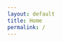 ```yaml
---
layout: default
title: Home
permalink: /
---
```


<!-- ![Me](/assets/David.jpg) -->

<div class="hero-photo">
	<!-- <p class="intro-text anim-typewriter">Hi, I'm David.</p> -->
	<script>
		var TxtType = function(el, toRotate, period) {
	        this.toRotate = toRotate;
	        this.el = el;
	        this.loopNum = 0;
	        this.period = parseInt(period, 10) || 2000;
	        this.txt = '';
	        this.tick();
	        this.isDeleting = false;
	    };

	    TxtType.prototype.tick = function() {
	        var i = this.loopNum % this.toRotate.length;
	        var fullTxt = this.toRotate[i];

	        if (this.isDeleting) {
	        this.txt = fullTxt.substring(0, this.txt.length - 1);
	        } else {
	        this.txt = fullTxt.substring(0, this.txt.length + 1);
	        }

	        this.el.innerHTML = '<span class="wrap">'+this.txt+'</span>';

	        var that = this;
	        var delta = 200 - Math.random() * 100;

	        if (this.isDeleting) { delta /= 2; }

	        if (!this.isDeleting && this.txt === fullTxt) {
	        delta = this.period;
	        this.isDeleting = true;
	        } else if (this.isDeleting && this.txt === '') {
	        this.isDeleting = false;
	        this.loopNum++;
	        delta = 500;
	        }

	        setTimeout(function() {
	        that.tick();
	        }, delta);
	    };

	    window.onload = function() {
	        var elements = document.getElementsByClassName('typewrite');
	        for (var i=0; i<elements.length; i++) {
	            var toRotate = elements[i].getAttribute('data-type');
	            var period = elements[i].getAttribute('data-period');
	            if (toRotate) {
	              new TxtType(elements[i], JSON.parse(toRotate), period);
	            }
	        }
	        // INJECT CSS
	        var css = document.createElement("style");
	        css.type = "text/css";
	        css.innerHTML = ".typewrite > .wrap { border-right: 0.08em solid #fff}";
	        document.body.appendChild(css);
	    };
	 </script>
	 <a href="" class="typewrite intro-text" data-period="2000" data-type='[ "Hi, my name is David.", "I am a data scientist."]'>
    	<span class="wrap"></span>
  	</a>
</div>

My name is **David**, and I'm a Masters student studying Electrical Engineering and Computer Science at UC Berkeley. My Masters research centers on natural language processing applied to intellectual property and US patent data.

Prior to coming to Berkeley, I worked in management consulting at [**Bain**](http://bain.com/) and in product at [**Zearn**](https://www.zearn.org/). I studied Applied Math at Brown for undergrad.

My interests have shifted a lot over the last few years---there is often more I would like to learn about or work on than I have time to---but here are some of the things that I have found myself thinking about a lot recently:

- Machine learning and AI
- The gig economy
- K-12 math education
- Databases
- Intellectual property and patent invalidation
- Enterpreneurship
- Vegetarian cooking
- Statistics
- US politics

Find more detail on my work and academic experience in my **[resume](/resume)**. Feel free to shoot me a note or reach out over [**LinkedIn**](https://www.linkedin.com/in/david-winer-58223428) if you'd like to get in touch. 